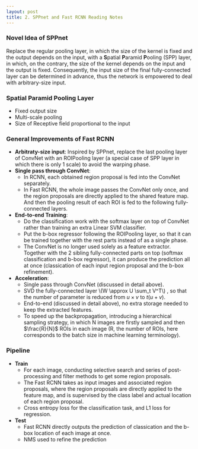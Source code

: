 ```yaml
---
layout: post
title: 2. SPPnet and Fast RCNN Reading Notes
---
```


### Novel Idea of SPPnet
Replace the regular pooling layer, in which the size of the kernel is fixed and the output depends on the input, with a **S**patial **P**aramid **P**ooling (SPP) layer, in which, on the contrary, the size of the kernel depends on the input and the output is fixed. Consequently, the input size of the final fully-connected layer can be determined in advance, thus the network is empowered to deal with arbitrary-size input.
### Spatial Paramid Pooling Layer
+ Fixed output size
+ Multi-scale pooling
+ Size of Receptive field proportional to the input

### General Improvements of Fast RCNN
+ **Arbitraty-size input**:
  Inspired by SPPnet, replace the last pooling layer of ConvNet with an ROIPooling layer (a special case of SPP layer in which there is only 1 scale) to avoid the warping phase.
+ **Single pass through ConvNet**:
  + In RCNN, each obtained region proposal is fed into the ConvNet separately.
  + In Fast RCNN, the whole image passes the ConvNet only once, and the region proposals are directly applied to the shared feature map. And then the pooling result of each ROI is fed to the following fully-connected layers.
+ **End-to-end Training**:
  + Do the classification work with the softmax layer on top of ConvNet rather than training an extra Linear SVM classifier.
  + Put the b-box regressor following the ROIPooling layer, so that it can be trained together with the rest parts instead of as a single phase.
  + The ConvNet is no longer used solely as a feature extractor. Together with the 2 sibling fully-connected parts on top (softmax classification and b-box regressor), it can produce the prediction all at once (classication of each input region proposal and the b-box refinement).
+ **Acceleration**:
  + Single pass through ConvNet (discussed in detail above).
  + SVD the fully-connected layer \\(W \approx U \sum_t V^T\\) , so that the number of parameter is reduced from $u\times v$ to $t(u+v)$.
  + End-to-end (discussed in detail above), no extra storage needed to keep the extracted features.
  + To speed up the backpropagation, introducing a hierarchical sampling strategy, in which N images are firstly sampled and then $\frac{R}{N}$ ROIs in each image (R, the number of ROIs, here corresponds to the batch size in machine learning terminology).

### Pipeline
+ **Train**
  + For each image, conducting selective search and series of post-processing and filter methods to get some region proposals.
  + The Fast RCNN takes as input images and associated region proposals, where the region proposals are directly applied to the feature map, and is supervised by the class label and actual location of each region proposal.
  + Cross entropy loss for the classification task, and L1 loss for regression.
+ **Test**
  + Fast RCNN directly outputs the prediction of classication and the b-box location of each image at once.
  + NMS used to refine the prediction
